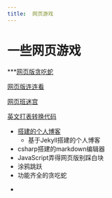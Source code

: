 ```yaml
---
title:  网页游戏
---
```


# 一些网页游戏

***[网页版贪吃蛇](http://slither.io)

[网页版连连看](https://lines.frvr.com/)

[网页班迷宫](http://www.mazegenerator.net)

[英文打表转换代码](http://patorjk.com/software/taag/#p=display&h=3&v=2&f=Big%20Money-sw&t=fengwei)

* [搭建的个人博客](https://github.com/fengwei2002/fengwei2002.github.io)
  + 基于Jekyll搭建的个人博客
* csharp搭建的markdown编辑器
* JavaScript弄得网页版别踩白块
* 涂鸦跳跃
* 功能齐全的贪吃蛇 

- 

